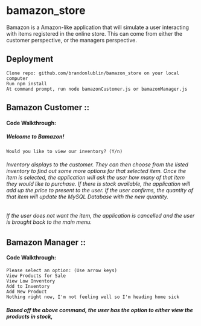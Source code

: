 # bamazon_store
Bamazon is a Amazon-like application that will simulate a user interacting with items registered in the online store. This can come from either the customer perspective, or the managers perspective.

## Deployment

    Clone repo: github.com/brandonlublin/bamazon_store on your local computer
    Run npm install 
    At command prompt, run node bamazonCustomer.js or bamazonManager.js

## Bamazon Customer ::

#### Code Walkthrough: 
##### Welcome to Bamazon!
    Would you like to view our inventory? (Y/n) 
###### Inventory displays to the customer. They can then choose from the listed inventory to find out some more options for that selected item. Once the item is selected, the application will ask the user how many of that item they would like to purchase. If there is stock available, the application will add up the price to present to the user. If the user confirms, the quantity of that item will update the MySQL Database with the new quantity.
###### If the user does not want the item, the application is cancelled and the user is brought back to the main menu.


## Bamazon Manager ::

#### Code Walkthrough: 

    Please select an option: (Use arrow keys)
    View Products for Sale 
    View Low Inventory 
    Add to Inventory 
    Add New Product
    Nothing right now, I'm not feeling well so I'm heading home sick

##### Based off the above command, the user has the option to either view the products in stock, 

